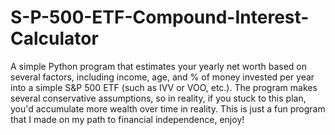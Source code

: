 # S-P-500-ETF-Compound-Interest-Calculator
A simple Python program that estimates your yearly net worth based on several factors, including income, age, and % of money invested per year into a simple S&amp;P 500 ETF (such as IVV or VOO, etc.). The program makes several conservative assumptions, so in reality, if you stuck to this plan, you'd accumulate more wealth over time in reality. This is just a fun program that I made on my path to financial independence, enjoy!
